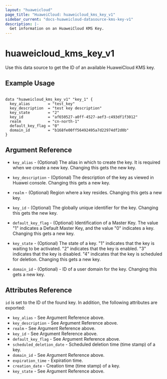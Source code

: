 ```yaml
---
layout: "huaweicloud"
page_title: "HuaweiCloud: huaweicloud_kms_key_v1"
sidebar_current: "docs-huaweicloud-datasource-kms-key-v1"
description: |-
  Get information on an HuaweiCloud KMS Key.
---
```


# huaweicloud\_kms\_key_v1

Use this data source to get the ID of an available HuaweiCloud KMS key.

## Example Usage

```hcl

data "huaweicloud_kms_key_v1" "key_1" {
  key_alias        = "test_key"
  key_description  = "test key description"
  key_state        = "2"
  key_id           = "af650527-a0ff-4527-aef3-c493df1f3012"
  realm            = "cn-north-1"
  default_key_flag = "0"
  domain_id        = "b168fe00ff56492495a7d22974df2d0b"
}
```

## Argument Reference

* `key_alias` - (Optional) The alias in which to create the key. It is required when
    we create a new key. Changing this gets the new key.

* `key_description` - (Optional) The description of the key as viewed in Huawei console.
    Changing this gets a new key.

* `realm` - (Optional) Region where a key resides. Changing this gets a new key.

* `key_id` - (Optional) The globally unique identifier for the key. Changing this gets the new key.

* `default_key_flag` - (Optional) Identification of a Master Key. The value "1" indicates a Default
    Master Key, and the value "0" indicates a key. Changing this gets a new key.

* `key_state` - (Optional) The state of a key. "1" indicates that the key is waiting to be activated.
    "2" indicates that the key is enabled. "3" indicates that the key is disabled. "4" indicates that
    the key is scheduled for deletion. Changing this gets a new key.

* `domain_id` - (Optional)  - ID of a user domain for the key. Changing this gets a new key.


## Attributes Reference

`id` is set to the ID of the found key. In addition, the following attributes
are exported:

* `key_alias` - See Argument Reference above.
* `key_description` - See Argument Reference above.
* `realm` - See Argument Reference above.
* `key_id` - See Argument Reference above.
* `default_key_flag` - See Argument Reference above.
* `scheduled_deletion_date` - Scheduled deletion time (time stamp) of a key.
* `domain_id` - See Argument Reference above.
* `expiration_time` - Expiration time.
* `creation_date` - Creation time (time stamp) of a key.
* `key_state` - See Argument Reference above.
